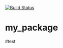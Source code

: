 [![Build Status](https://app.travis-ci.com/rodrav/my_package.svg?branch=main)](https://app.travis-ci.com/rodrav/my_package)
# my_package
#test 
